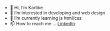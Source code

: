 - 👋 Hi, I’m Kartike
- 👀 I’m interested in developing and web design
- 🌱 I’m currently learning js html/css
- 📫 How to reach me ... [LinkedIn](www.linkedin.com/in/kartike-sachdeva-087767248)
